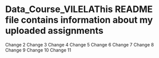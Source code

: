 # Data_Course_VILELAThis README file contains information about my uploaded assignments
Change 2
Change 3
Change 4
Change 5
Change 6
Change 7
Change 8
Change 9
Change 10
Change 11
